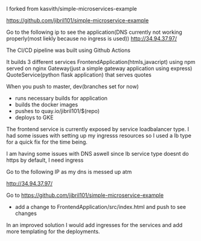 I forked from kasvith/simple-microservices-example

https://github.com/jibril101/simple-microservice-example

Go to the following ip to see the application(DNS currently not working properly(most liekly because no ingress is used))
http://34.94.37.97/

The CI/CD pipeline was built using Github Actions

It builds 3 different services
FrontendApplication(htmls,javacript) using npm served on nginx 
Gateway(just a simple gateway application using express)
QuoteService(python flask application) that serves quotes

When you push to master, dev(branches set for now) 
- runs necessary builds for application
- builds the docker images
- pushes to quay.io/jibril101/$(repo)
- deploys to GKE 

The frontend service is currently exposed by service loadbalancer type. 
I had some issues with setting up my ingresss resources so I used a lb type
for a quick fix for the time being.

I am having some issues with DNS aswell since lb service type doesnt do https by default, I need ingress

Go to the following IP as my dns is messed up atm

http://34.94.37.97/

Go to https://github.com/jibril101/simple-microservice-example
- add a change to FrontendApplication/src/index.html and push to see changes

In an improved solution I would add ingresses for the services and add more templating for the deployments.